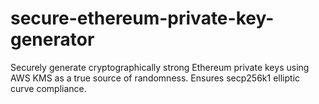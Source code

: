 # secure-ethereum-private-key-generator
Securely generate cryptographically strong Ethereum private keys using AWS KMS as a true source of randomness. Ensures secp256k1 elliptic curve compliance.
